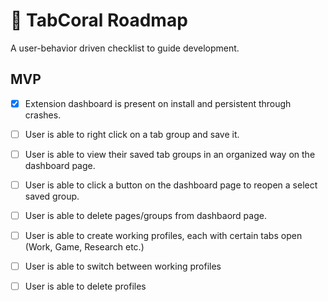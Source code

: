 # 📌 TabCoral Roadmap

A user-behavior driven checklist to guide development.

## MVP

- [x] Extension dashboard is present on install and persistent through crashes.
- [ ] User is able to right click on a tab group and save it.
- [ ] User is able to view their saved tab groups in an organized way on the dashboard page.
- [ ] User is able to click a button on the dashboard page to reopen a select saved group.
- [ ] User is able to delete pages/groups from dashbaord page.
- [ ] User is able to create working profiles, each with certain tabs open (Work, Game, Research etc.)
- [ ] User is able to switch between working profiles
- [ ] User is able to delete profiles

